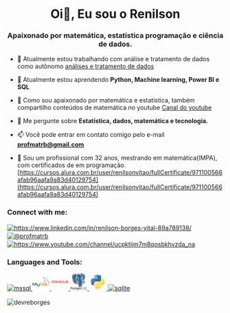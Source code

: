 <h1 align="center">Oi👋, Eu sou o Renilson</h1>
<h3 align="center">Apaixonado por matemática, estatística programação e ciência de dados.</h3>

- 🔭 Atualmente estou trabalhando com análise e tratamento de dados como autônomo [análises e tratamento de dados](https://github.com/devreborges/projetos_analise_dados.ipynb/tree/main)

- 🌱 Atualmente estou aprendendo **Python, Machine learning, Power BI e SQL**

- 👯 Como sou apaixonado por matemática e estatística, também compartilho conteúdos de matemática no youtube [Canal do youtube](https://www.youtube.com/channel/UCpKtijm7M8qosbkHvzda_NA)

- 💬 Me pergunte sobre **Estatística, dados, matemática e tecnologia.**

- 📫 Você pode entrar em contato comigo pelo e-mail **profmatrb@gmail.com**

- 📄 Sou um profissional com 32 anos, mestrando em matemática(IMPA), com certificados de em programação. [https://cursos.alura.com.br/user/renilsonvitao/fullCertificate/971100566afab96aafa9a83d40129754](https://cursos.alura.com.br/user/renilsonvitao/fullCertificate/971100566afab96aafa9a83d40129754)

<h3 align="left">Connect with me:</h3>
<p align="left">
<a href="https://linkedin.com/in/https://www.linkedin.com/in/renilson-borges-vital-89a789138/" target="blank"><img align="center" src="https://raw.githubusercontent.com/rahuldkjain/github-profile-readme-generator/master/src/images/icons/Social/linked-in-alt.svg" alt="https://www.linkedin.com/in/renilson-borges-vital-89a789138/" height="30" width="40" /></a>
<a href="https://instagram.com/@profmatrb" target="blank"><img align="center" src="https://raw.githubusercontent.com/rahuldkjain/github-profile-readme-generator/master/src/images/icons/Social/instagram.svg" alt="@profmatrb" height="30" width="40" /></a>
<a href="https://www.youtube.com/c/https://www.youtube.com/channel/ucpktijm7m8qosbkhvzda_na" target="blank"><img align="center" src="https://raw.githubusercontent.com/rahuldkjain/github-profile-readme-generator/master/src/images/icons/Social/youtube.svg" alt="https://www.youtube.com/channel/ucpktijm7m8qosbkhvzda_na" height="30" width="40" /></a>
</p>

<h3 align="left">Languages and Tools:</h3>
<p align="left"> <a href="https://www.microsoft.com/en-us/sql-server" target="_blank" rel="noreferrer"> <img src="https://www.svgrepo.com/show/303229/microsoft-sql-server-logo.svg" alt="mssql" width="40" height="40"/> </a> <a href="https://www.mysql.com/" target="_blank" rel="noreferrer"> <img src="https://raw.githubusercontent.com/devicons/devicon/master/icons/mysql/mysql-original-wordmark.svg" alt="mysql" width="40" height="40"/> </a> <a href="https://www.oracle.com/" target="_blank" rel="noreferrer"> <img src="https://raw.githubusercontent.com/devicons/devicon/master/icons/oracle/oracle-original.svg" alt="oracle" width="40" height="40"/> </a> <a href="https://www.postgresql.org" target="_blank" rel="noreferrer"> <img src="https://raw.githubusercontent.com/devicons/devicon/master/icons/postgresql/postgresql-original-wordmark.svg" alt="postgresql" width="40" height="40"/> </a> <a href="https://www.python.org" target="_blank" rel="noreferrer"> <img src="https://raw.githubusercontent.com/devicons/devicon/master/icons/python/python-original.svg" alt="python" width="40" height="40"/> </a> <a href="https://www.sqlite.org/" target="_blank" rel="noreferrer"> <img src="https://www.vectorlogo.zone/logos/sqlite/sqlite-icon.svg" alt="sqlite" width="40" height="40"/> </a> </p>

<p><img align="center" src="https://github-readme-stats.vercel.app/api/top-langs?username=devreborges&show_icons=true&locale=en&layout=compact" alt="devreborges" /></p>


<!---
devreborges/devreborges is a ✨ special ✨ repository because its `README.md` (this file) appears on your GitHub profile.
You can click the Preview link to take a look at your changes.
--->
